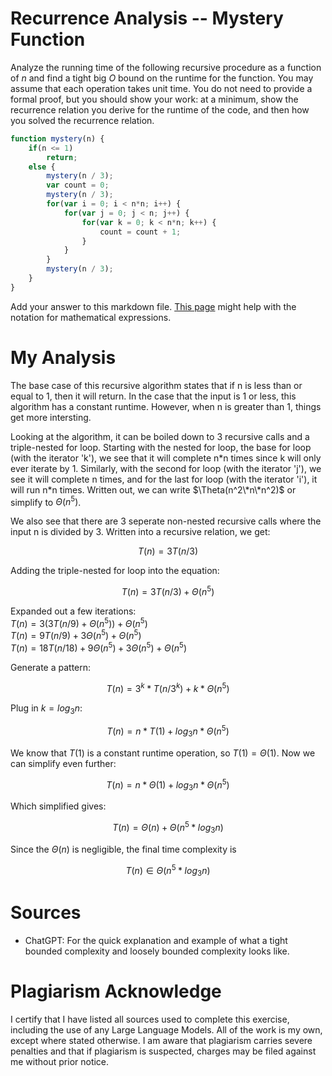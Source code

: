 # Recurrence Analysis -- Mystery Function

Analyze the running time of the following recursive procedure as a function of
$n$ and find a tight big $O$ bound on the runtime for the function. You may
assume that each operation takes unit time. You do not need to provide a formal
proof, but you should show your work: at a minimum, show the recurrence relation
you derive for the runtime of the code, and then how you solved the recurrence
relation.

```javascript
function mystery(n) {
    if(n <= 1)
        return;
    else {
        mystery(n / 3);
        var count = 0;
        mystery(n / 3);
        for(var i = 0; i < n*n; i++) {
            for(var j = 0; j < n; j++) {
                for(var k = 0; k < n*n; k++) {
                    count = count + 1;
                }
            }
        }
        mystery(n / 3);
    }
}
```

Add your answer to this markdown file. [This
page](https://docs.github.com/en/get-started/writing-on-github/working-with-advanced-formatting/writing-mathematical-expressions)
might help with the notation for mathematical expressions.



# My Analysis

The base case of this recursive algorithm states that if n is less than or 
equal to 1, then it will return. In the case that the input is 1 or less, 
this algorithm has a constant runtime. However, when n is greater than 1, 
things get more intersting.

Looking at the algorithm, it can be boiled down to 3 recursive calls and a 
triple-nested for loop. Starting with the nested for loop, the base for 
loop (with the iterator 'k'), we see that it will complete n\*n times since 
k will only ever iterate by 1. Similarly, with the second for loop (with 
the iterator 'j'), we see it will complete n times, and for the last for 
loop (with the iterator 'i'), it will run n\*n times. Written out, we can 
write $\Theta(n^2\*n\*n^2)$ or simplify to $\Theta(n^5)$.

We also see that there are 3 seperate non-nested recursive calls where the 
input n is divided by 3. Written into a recursive relation, we get: 

$$T(n) = 3T(n/3)$$

Adding the triple-nested for loop into the equation:

$$T(n) = 3T(n/3) + \Theta(n^5)$$

Expanded out a few iterations:\
    $T(n) = 3(3T(n/9) + \Theta(n^5)) + \Theta(n^5)$\
    $T(n) = 9T(n/9) + 3\Theta(n^5) + \Theta(n^5)$\
    $T(n) = 18T(n/18) + 9\Theta(n^5) + 3\Theta(n^5) + \Theta(n^5)$

Generate a pattern:

$$T(n) = 3^k * T(n/3^k) + k * \Theta(n^5)$$

Plug in $k = log{_3}n$:

$$T(n) = n * T(1) + log{_3}n * \Theta(n^5)$$

We know that $T(1)$ is a constant runtime operation, so $T(1) = \Theta(1)$. 
Now we can simplify even further:

$$T(n) = n * \Theta(1) + log{_3}n * \Theta(n^5)$$

Which simplified gives:

$$T(n) = \Theta(n) + \Theta(n^5*log{_3}n)$$

Since the $\Theta(n)$ is negligible, the final time complexity is 

$$T(n) \in \Theta(n^5*log{_3}n)$$



# Sources

- ChatGPT: For the quick explanation and example of what a tight bounded
            complexity and loosely bounded complexity looks like.


# Plagiarism Acknowledge

I certify that I have listed all sources used to complete this exercise, 
including the use of any Large Language Models. All of the work is my own, 
except where stated otherwise. I am aware that plagiarism carries severe 
penalties and that if plagiarism is suspected, charges may be filed against 
me without prior notice.